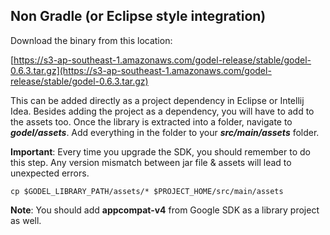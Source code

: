## Non Gradle (or Eclipse style integration)

Download the binary from this location:

[https://s3-ap-southeast-1.amazonaws.com/godel-release/stable/godel-0.6.3.tar.gz](https://s3-ap-southeast-1.amazonaws.com/godel-release/stable/godel-0.6.3.tar.gz)


This can be added directly as a project dependency in Eclipse or Intellij Idea. Besides adding  the project as a dependency, you will have to add to the assets too. Once the library is extracted into a folder, navigate to ***godel/assets***. Add everything in the folder to your ***src/main/assets*** folder.

**Important**: Every time you upgrade the SDK, you should remember to do this step. Any version mismatch between jar file & assets will lead to unexpected errors.

```
cp $GODEL_LIBRARY_PATH/assets/* $PROJECT_HOME/src/main/assets
```

**Note**: You should add **appcompat-v4** from Google SDK as a library project as well.
